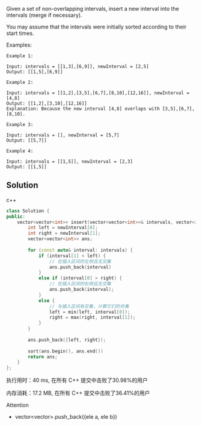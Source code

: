 Given a set of non-overlapping intervals, insert a new interval into the intervals (merge if necessary).

You may assume that the intervals were initially sorted according to their start times.



Examples:

```
Example 1:

Input: intervals = [[1,3],[6,9]], newInterval = [2,5]
Output: [[1,5],[6,9]]

Example 2:

Input: intervals = [[1,2],[3,5],[6,7],[8,10],[12,16]], newInterval = [4,8]
Output: [[1,2],[3,10],[12,16]]
Explanation: Because the new interval [4,8] overlaps with [3,5],[6,7],[8,10].

Example 3:

Input: intervals = [], newInterval = [5,7]
Output: [[5,7]]

Example 4:

Input: intervals = [[1,5]], newInterval = [2,3]
Output: [[1,5]]
```

## Solution

c++

```c++
class Solution {
public:
    vector<vector<int>> insert(vector<vector<int>>& intervals, vector<int>& newInterval) {
        int left = newInterval[0];
        int right = newInterval[1];
        vector<vector<int>> ans;
        
        for (const auto& interval: intervals) {
            if (interval[1] < left) {
                // 在插入区间的左侧且无交集
                ans.push_back(interval)
            }
            else if (interval[0] > right) {
                // 在插入区间的右侧且无交集
                ans.push_back(interval);
            }
            else {
                // 与插入区间有交集，计算它们的并集
                left = min(left, interval[0]);
                right = max(right, interval[1]);
            }
        }
		
        ans.push_back({left, right});
        
        sort(ans.begin(), ans.end())
        return ans;
    }
};
```

执行用时：40 ms, 在所有 C++ 提交中击败了30.98%的用户

内存消耗：17.2 MB, 在所有 C++ 提交中击败了36.41%的用户

Attention

- vector<vector<int>>.push_back({ele a, ele b})
